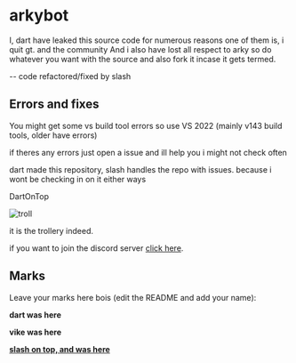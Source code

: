 # arkybot
I, dart have leaked this source code for numerous reasons one of them is, i quit gt. and the community
And i also have lost all respect to arky so do whatever you want with the source and also fork it incase it gets termed.

-- code refactored/fixed by slash

## Errors and fixes

You might get some vs build tool errors so use VS 2022 (mainly v143 build tools, older have errors)

if theres any errors just open a issue and ill help you i might not check often

dart made this repository, slash handles the repo with issues. because i wont be checking in on it either ways

DartOnTop

![troll](https://cdn.discordapp.com/emojis/690075871322964017.webp?size=80&quality=lossless)

it is the trollery indeed.

if you want to join the discord server [click here](https://discord.gg/k8hDZmyZtE).

## Marks
Leave your marks here bois (edit the README and add your name):

**dart was here**

**vike was here**

**<ins>slash on top, and was here</ins>**
